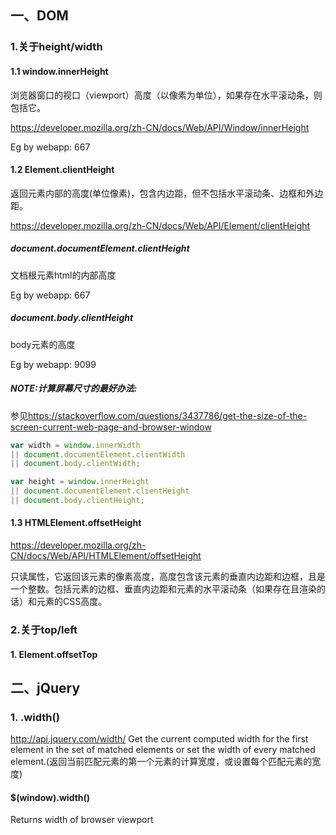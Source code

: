 ## 一、DOM
### 1.关于height/width
#### 1.1 window.innerHeight
浏览器窗口的视口（viewport）高度（以像素为单位），如果存在水平滚动条，则包括它。

<https://developer.mozilla.org/zh-CN/docs/Web/API/Window/innerHeight>

Eg by webapp:
667
#### 1.2 Element.clientHeight
返回元素内部的高度(单位像素)，包含内边距，但不包括水平滚动条、边框和外边距。

<https://developer.mozilla.org/zh-CN/docs/Web/API/Element/clientHeight>

##### document.documentElement.clientHeight
文档根元素html的内部高度

Eg by webapp:
667

##### document.body.clientHeight
body元素的高度

Eg by webapp:
9099

##### NOTE:计算屏幕尺寸的最好办法:
参见<https://stackoverflow.com/questions/3437786/get-the-size-of-the-screen-current-web-page-and-browser-window>

```js
var width = window.innerWidth
|| document.documentElement.clientWidth
|| document.body.clientWidth;

var height = window.innerHeight
|| document.documentElement.clientHeight
|| document.body.clientHeight;
```
#### 1.3 HTMLElement.offsetHeight
<https://developer.mozilla.org/zh-CN/docs/Web/API/HTMLElement/offsetHeight>

只读属性，它返回该元素的像素高度，高度包含该元素的垂直内边距和边框，且是一个整数。包括元素的边框、垂直内边距和元素的水平滚动条（如果存在且渲染的话）和元素的CSS高度。

### 2.关于top/left
#### 1. Element.offsetTop

## 二、jQuery
### 1. .width()
<http://api.jquery.com/width/>
Get the current computed width for the first element in the set of matched elements or set the width of every matched element.(返回当前匹配元素的第一个元素的计算宽度，或设置每个匹配元素的宽度)

#### $(window).width()
Returns width of browser viewport


